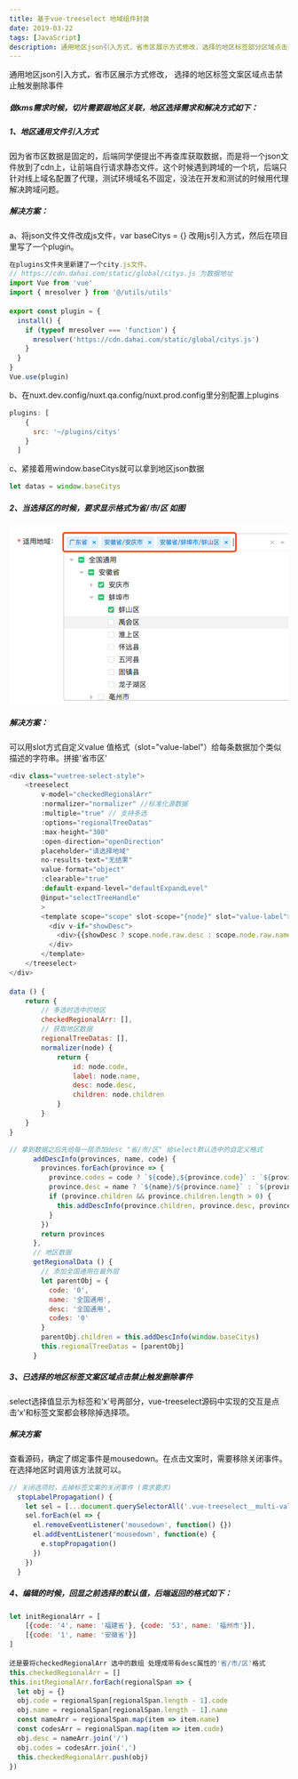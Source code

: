 ```yaml
---
title: 基于vue-treeselect 地域组件封装
date: 2019-03-22
tags: [JavaScript]
description: 通用地区json引入方式，省市区展示方式修改，选择的地区标签部分区域点击禁止触发删除事件
---
```

通用地区json引入方式，省市区展示方式修改，
选择的地区标签文案区域点击禁止触发删除事件
<!-- more -->
##### 做kms需求时候，切片需要跟地区关联，地区选择需求和解决方式如下：
##### 1、地区通用文件引入方式
因为省市区数据是固定的，后端同学便提出不再查库获取数据，而是将一个json文件放到了cdn上，让前端自行请求静态文件。这个时候遇到跨域的一个坑，后端只针对线上域名配置了代理，测试环境域名不固定，没法在开发和测试的时候用代理解决跨域问题。
##### 解决方案：
a、将json文件文件改成js文件，var baseCitys  = {} 改用js引入方式，然后在项目里写了一个plugin。
```javascript
在plugins文件夹里新建了一个city.js文件。
// https://cdn.dahai.com/static/global/citys.js 为数据地址
import Vue from 'vue'
import { mresolver } from '@/utils/utils'

export const plugin = {
  install() {
    if (typeof mresolver === 'function') {
      mresolver('https://cdn.dahai.com/static/global/citys.js')
    }
  }
}
Vue.use(plugin)
```
b、在nuxt.dev.config/nuxt.qa.config/nuxt.prod.config里分别配置上plugins
```javascript
plugins: [
    {
      src: '~/plugins/citys'
    }
  ]
```
c、紧接着用window.baseCitys就可以拿到地区json数据
```javascript
let datas = window.baseCitys
```

##### 2、当选择区的时候，要求显示格式为省/市/区 如图
![avatar](../imgs/2019032201.png)
##### 解决方案：
 可以用slot方式自定义value 值格式（slot="value-label"）给每条数据加个类似描述的字符串。拼接'省市区'
```javascript
<div class="vuetree-select-style">
    <treeselect 
        v-model="checkedRegionalArr"
        :normalizer="normalizer" //标准化源数据 
        :multiple="true" // 支持多选
        :options="regionalTreeDatas" 
        :max-height="300"
        :open-direction="openDirection"
        placeholder="请选择地域"
        no-results-text="无结果"
        value-format="object"
        :clearable="true"
        :default-expand-level="defaultExpandLevel"
        @input="selectTreeHandle"
        >
        <template scope="scope" slot-scope="{node}" slot="value-label">
          <div v-if="showDesc">
            <div>{{showDesc ? scope.node.raw.desc : scope.node.raw.name}}</div>
          </div>
        </template>
    </treeselect>
</div>

data () {
    return {
        // 多选时选中的地区
        checkedRegionalArr: [],
        // 获取地区数据
        regionalTreeDatas: [],
        normalizer(node) {
            return {
                id: node.code,
                label: node.name,
                desc: node.desc,
                children: node.children
            }
        }
    }
}
```
```javascript
// 拿到数据之后先给每一层添加desc "省/市/区" 给select默认选中的自定义格式
      addDescInfo(provinces, name, code) {
        provinces.forEach(province => {
          province.codes = code ? `${code},${province.code}` : `${province.code}`
          province.desc = name ? `${name}/${province.name}` : `${province.name}`
          if (province.children && province.children.length > 0) {
            this.addDescInfo(province.children, province.desc, province.codes)
          }
        })
        return provinces
      },
      // 地区数据
      getRegionalData () {
        // 添加全国通用在最外层
        let parentObj = {
          code: '0',
          name: '全国通用',
          desc: '全国通用',
          codes: '0'
        }
        parentObj.children = this.addDescInfo(window.baseCitys)
        this.regionalTreeDatas = [parentObj]
      }
```

##### 3、已选择的地区标签文案区域点击禁止触发删除事件
select选择值显示为标签和‘x’号两部分，vue-treeselect源码中实现的交互是点击‘x’和标签文案都会移除掉选择项。
##### 解决方案
查看源码，确定了绑定事件是mousedown。在点击文案时，需要移除关闭事件。在选择地区时调用该方法就可以。
```javascript
// 关闭选项时，去掉标签文案的关闭事件 (需求要求)
  stopLabelPropagation() {
    let sel = [...document.querySelectorAll('.vue-treeselect__multi-value-label')]
    sel.forEach(el => {
      el.removeEventListener('mousedown', function() {})
      el.addEventListener('mousedown', function(e) {
        e.stopPropagation()
      })
    })
  }
```
##### 4、编辑的时候，回显之前选择的默认值，后端返回的格式如下：
```javascript
let initRegionalArr = [
    [{code: '4', name: '福建省'}, {code: '53', name: '福州市'}],
    [{code: '1', name: '安徽省'}]
]

还是要将checkedRegionalArr 选中的数组 处理成带有desc属性的'省/市/区'格式
this.checkedRegionalArr = []
this.initRegionalArr.forEach(regionalSpan => {
  let obj = {}
  obj.code = regionalSpan[regionalSpan.length - 1].code
  obj.name = regionalSpan[regionalSpan.length - 1].name
  const nameArr = regionalSpan.map(item => item.name)
  const codesArr = regionalSpan.map(item => item.code)
  obj.desc = nameArr.join('/')
  obj.codes = codesArr.join(',')
  this.checkedRegionalArr.push(obj)
})
```